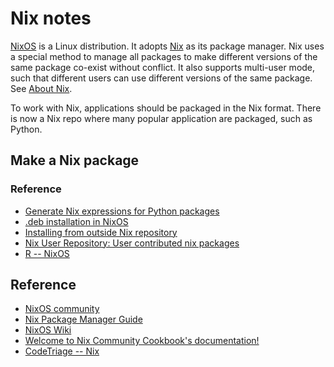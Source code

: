 # Nix notes #

[NixOS](https://nixos.org/) is a Linux distribution.  It adopts
[Nix](https://nixos.org/nix/) as its package manager.  Nix uses a
special method to manage all packages to make different versions of
the same package co-exist without conflict.  It also supports
multi-user mode, such that different users can use different versions
of the same package.  See [About Nix](https://nixos.org/nix/about.html).

To work with Nix, applications should be packaged in the Nix format.
There is now a Nix repo where many popular application are packaged,
such as Python.


## Make a Nix package ##

### Reference ###

- [Generate Nix expressions for Python packages](https://github.com/garbas/pypi2nix)
- [.deb installation in NixOS](https://reflexivereflection.com/posts/2015-02-28-deb-installation-nixos.html)
- [Installing from outside Nix repository](https://stackoverflow.com/a/33924790)
- [Nix User Repository: User contributed nix packages](https://github.com/nix-community/NUR)
- [R -- NixOS](https://nixos.wiki/wiki/R)



## Reference ##

- [NixOS community](https://nixos.org/nixos/community.html)
- [Nix Package Manager Guide](https://nixos.org/nix/manual/)
- [NixOS Wiki](https://nixos.wiki/wiki/Main_Page)
- [Welcome to Nix Community Cookbook's documentation!](https://nix-cookbook.readthedocs.io/en/latest/)
- [CodeTriage -- Nix](https://www.codetriage.com/nixos/nix)

